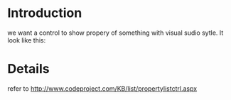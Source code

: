 # Introduction #
we want a control to show propery of something with visual sudio sytle. It look like this:


# Details #


refer to http://www.codeproject.com/KB/list/propertylistctrl.aspx